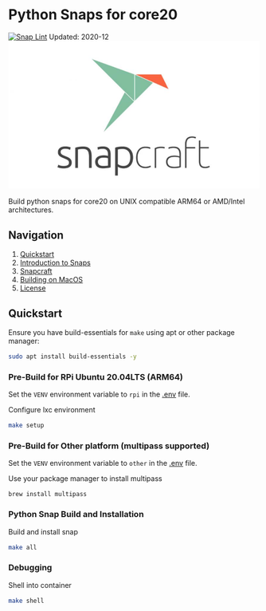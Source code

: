 # Python Snaps for core20

[![Snap Lint](https://github.com/cSDes1gn/snaps/workflows/Snap%20Lint/badge.svg)](https://github.com/cSDes1gn/snaps/actions?query=workflow%3A%22Snap+Lint%22)
Updated: 2020-12
![img](/docs/img/snapcraft-logo.jpg)

Build python snaps for core20 on UNIX compatible ARM64 or AMD/Intel architectures.

## Navigation
1. [Quickstart](#quickstart)
2. [Introduction to Snaps](docs/snap.md)
3. [Snapcraft](docs/snapcraft.md)
4. [Building on MacOS](/docs/README.md)
5. [License](/LICENSE)

## Quickstart
Ensure you have build-essentials for `make` using apt or other package manager:
```bash
sudo apt install build-essentials -y
```

### Pre-Build for RPi Ubuntu 20.04LTS (ARM64)
Set the `VENV` environment variable to `rpi` in the [.env](/.env) file.

Configure lxc environment
```bash
make setup
```

### Pre-Build for Other platform (multipass supported)
Set the `VENV` environment variable to `other` in the [.env](/.env) file.

Use your package manager to install multipass
```
brew install multipass
```

### Python Snap Build and Installation
Build and install snap
```bash
make all
```

### Debugging
Shell into container
```bash
make shell
```